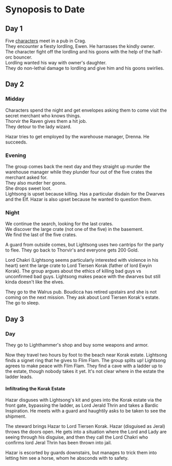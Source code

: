 # Synoposis to Date

## Day 1  

Five [characters](./campaign_2024_characters.md) meet in a pub in Crag.  
They encounter a fiesty lordling, Ewen. 
He harrasses the kindly owner.  
The character fight off the lordling and his goons with the help of the half-orc bouncer.  
Lordling wanted his way with owner's daughter.  
They do non-lethal damage to lordling and give him and his goons swirlies.  

## Day 2

### Midday

Characters spend the night and get envelopes asking them to come visit the secret merchant who knows things.  
Thorvir the Raven gives them a hit job.  
They detour to the lady wizard.  

Hazar tries to get employed by the warehouse manager, Drenna.
He succeeds.

### Evening
The group comes back the next day and they straight up murder the warehouse manager while they plunder four out of the five crates the merchant asked for.  
They also murder her goons.  
She drops sweet loot.   
Lightsong is upset because killing. Has a particular disdain for the Dwarves and the Elf.
Hazar is also upset because he wanted to question them.  

### Night
We continue the search, looking for the last crates.  
We discover the large crate (not one of the five) in the basement.  
We find the last of the five crates.  

A guard from outside comes, but Lightsong uses two cantrips for the party to flee.
They go back to Thorvir's and everyone gets 200 Gold.  

Lord Chakri (Lightsong seems particularly interested with violence in his heart) sent the large crate to Lord Tiersen Korak (father of lord Ewyin Korak). 
The group argues about the ethics of killing bad guys vs unconfirmed bad guys.
Lightsong makes peace with the dwarves but still kinda doesn't like the elves.

They go to the Walrus pub. Boudicca has retired upstairs and she is not coming on the next mission.
They ask about Lord Tiersen Korak's estate.  
The go to sleep.

## Day 3

### Day

They go to Lighthammer's shop and buy some weapons and armor.  

Now they travel two hours by foot to the beach near Korak estate.
Lightsong finds a signet ring that he gives to Flim Flam.
The group splits up! Lightsong agrees to make peace with Flim Flam.
They find a cave with a ladder up to the estate, though nobody takes it yet. It's not clear where in the estate the ladder leads.


#### Infiltrating the Korak Estate

Hazar disguses with Lightsong's kit and goes into the Korak estate via the front gate, bypassing the ladder, as Lord Jerald Thrin and takes a Bardic Inspiration.
He meets with a guard and haughtily asks to be taken to see the shipment.

The steward brings Hazar to Lord Tiersen Korak. 
Hazar (disguised as Jeral) throws the doors open.
He gets into a situation where the Lord and Lady are seeing through his disguise, and then they call the Lord Chakri who confirms lord Jeral Thrin has been thrown into jail.

Hazar is escorted by guards downstairs, but manages to trick them into letting him see a horse, whom he absconds with to safety.